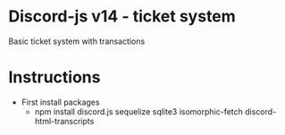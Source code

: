 # Discord-js v14 - ticket system
 Basic ticket system with transactions


# Instructions
 - First install packages
   - npm install discord.js sequelize sqlite3 isomorphic-fetch discord-html-transcripts
